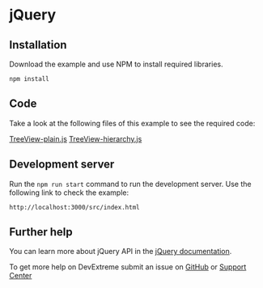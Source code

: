 # jQuery

## Installation

Download the example and use NPM to install required libraries.

```
npm install
```

## Code

Take a look at the following files of this example to see the required code:

[TreeView-plain.js](https://github.com/DevExpress-Examples/DevExtreme-TreeView-How-to-drag-and-drop-multiple-items/blob/22.1.6%2B/jQuery/src/TreeView-plain.js)
[TreeView-hierarchy.js](https://github.com/DevExpress-Examples/DevExtreme-TreeView-How-to-drag-and-drop-multiple-items/blob/22.1.6%2B/jQuery/src/TreeView-hierarchy.js)

## Development server

Run the `npm run start` command to run the development server. Use the following link to check the example:
```
http://localhost:3000/src/index.html
```

## Further help

You can learn more about jQuery API in the [jQuery documentation](https://api.jquery.com/).

To get more help on DevExtreme submit an issue on [GitHub](https://github.com/DevExpress/devextreme/issues) or [Support Center](https://www.devexpress.com/Support/Center/Question/Create)


